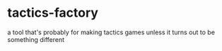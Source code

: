 # tactics-factory
a tool that's probably for making tactics games unless it turns out to be something different
